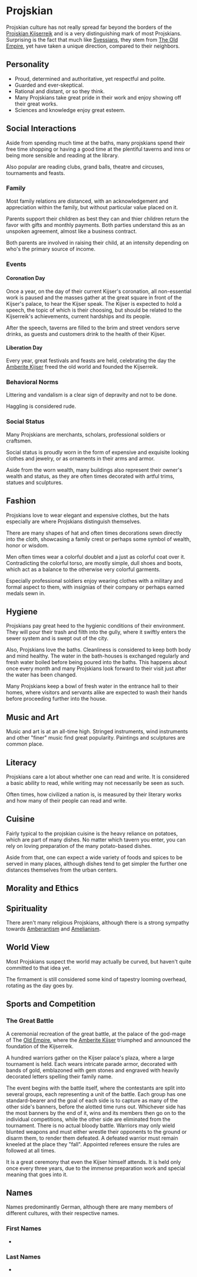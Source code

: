# Projskian
Projskian culture has not really spread far beyond the borders of the [Projskian Kijserreik]() and is a very distinguishing mark of most Projskians. Surprising is the fact that much like [Svessians](svessian), they stem from [The Old Empire](../../../nations/historical/human/old-empire), yet have taken a unique direction, compared to their neighbors. 

## Personality
* Proud, determined and authoritative, yet respectful and polite. 
* Guarded and ever-skeptical.
* Rational and distant, or so they think. 
* Many Projskians take great pride in their work and enjoy showing off their great works. 
* Sciences and knowledge enjoy great esteem.  

## Social Interactions
Aside from spending much time at the baths, many projskians spend their free time shopping or having a good time at the plentiful taverns and inns or being more sensible and reading at the library. 

Also popular are reading clubs, grand balls, theatre and circuses, tournaments and feasts. 

### Family
Most family relations are distanced, with an acknowledgement and appreciation within the family, but without particular value placed on it. 

Parents support their children as best they can and thier children return the favor with gifts and monthly payments. Both parties understand this as an unspoken agreement, almost like a business contract. 

Both parents are involved in raising their child, at an intensity depending on who's the primary source of income. 

### Events
#### Coronation Day
Once a year, on the day of their current Kijser's coronation, all non-essential work is paused and the masses gather at the great square in front of the Kijser's palace, to hear the Kijser speak. The Kijser is expected to hold a speech, the topic of which is their choosing, but should be related to the Kijserreik's achievements, current hardships and its people. 

After the speech, taverns are filled to the brim and street vendors serve drinks, as guests and customers drink to the health of their Kijser. 

#### Liberation Day
Every year, great festivals and feasts are held, celebrating the day the [Amberite Kijser](../../../characters/amberite-Kijser) freed the old world and founded the Kijserreik. 

### Behavioral Norms
Littering and vandalism is a clear sign of depravity and not to be done. 

Haggling is considered rude. 

### Social Status
Many Projskians are merchants, scholars, professional soldiers or craftsmen. 

Social status is proudly worn in the form of expensive and exquisite looking clothes and jewelry, or as ornaments in their arms and armor. 

Aside from the worn wealth, many buildings also represent their owner's wealth and status, as they are often times decorated with artful trims, statues and sculptures. 

## Fashion
Projskians love to wear elegant and expensive clothes, but the hats especially are where Projskians distinguish themselves. 

There are many shapes of hat and often times decorations sewn directly into the cloth, showcasing a family crest or perhaps some symbol of wealth, honor or wisdom. 

Men often times wear a colorful doublet and a just as colorful coat over it. 
Contradicting the colorful torso, are mostly simple, dull shoes and boots, which act as a balance to the otherwise very colorful garments. 

Especially professional soldiers enjoy wearing clothes with a military and formal aspect to them, with insignias of their company or perhaps earned medals sewn in. 

## Hygiene
Projskians pay great heed to the hygienic conditions of their environment. They will pour their trash and filth into the gully, where it swiftly enters the sewer system and is swept out of the city. 

Also, Projskians love the baths. Cleanliness is considered to keep both body and mind healthy. The water in the bath-houses is exchanged regularly and fresh water boiled before being poured into the baths. This happens about once every month and many Projskians look forward to their visit just after the water has been changed. 

Many Projskians keep a bowl of fresh water in the entrance hall to their homes, where visitors and servants alike are expected to wash their hands before proceeding further into the house. 

## Music and Art
Music and art is at an all-time high. Stringed instruments, wind instruments and other "finer" music find great popularity. Paintings and sculptures are common place. 

## Literacy
Projskians care a lot about whether one can read and write. It is considered a basic ability to read, while writing may not necessarily be seen as such. 

Often times, how civilized a nation is, is measured by their literary works and how many of their people can read and write. 

## Cuisine
Fairly typical to the projskian cuisine is the heavy reliance on potatoes, which are part of many dishes. No matter which tavern you enter, you can rely on loving preparation of the many potato-based dishes. 

Aside from that, one can expect a wide variety of foods and spices to be served in many places, although dishes tend to get simpler the further one distances themselves from the urban centers. 

## Morality and Ethics

## Spirituality
There aren't many religious Projskians, although there is a strong sympathy towards [Amberantism](../../../religions/amberantism) and [Amelianism](../../../religions/amelianism). 

## World View
Most Projskians suspect the world may actually be curved, but haven't quite committed to that idea yet. 

The firmament is still considered some kind of tapestry looming overhead, rotating as the day goes by. 

## Sports and Competition
### The Great Battle
A ceremonial recreation of the great battle, at the palace of the god-mage of The [Old Empire](../../../nations/historical/human/old-empire), where the [Amberite Kijser](../../../characters/amberite-Kijser) triumphed and announced the foundation of the Kijserreik. 

A hundred warriors gather on the Kijser palace's plaza, where a large tournament is held. Each wears intricate parade armor, decorated with bands of gold, emblazoned with gem stones and engraved with heavily decorated letters spelling their family name. 

The event begins with the battle itself, where the contestants are split into several groups, each representing a unit of the battle. Each group has one standard-bearer and the goal of each side is to capture as many of the other side's banners, before the alotted time runs out. Whichever side has the most banners by the end of it, wins and its members then go on to the individual competitions, while the other side are eliminated from the tournament. There is no actual bloody battle. Warriors may only wield blunted weapons and must either wrestle their opponents to the ground or disarm them, to render them defeated. A defeated warrior must remain kneeled at the place they "fall". Appointed referees ensure the rules are followed at all times. 

It is a great ceremony that even the Kijser himself attends. It is held only once every three years, due to the immense preparation work and special meaning that goes into it.

## Names
Names predominantly German, although there are many members of different cultures, with their respective names. 

### First Names
* 

### Last Names
* 